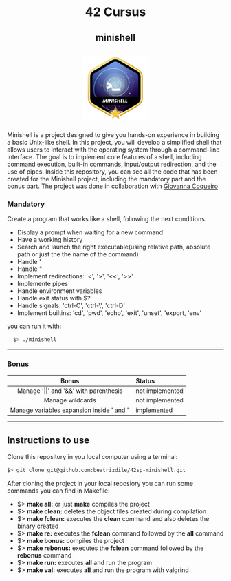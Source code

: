 <h1 align=center>
  42 Cursus
 </h1>
<h2 align=center>
  minishell
</h2>
<h2 align=center>

  ![minishell_logo](https://github.com/beatrizdile/beatrizdile-utils/blob/master/minishellm.png)
</h2>
  Minishell is a project designed to give you hands-on experience in building a basic Unix-like shell. In this project, you will develop a simplified shell that allows users to interact with the operating system through a command-line interface. The goal is to implement core features of a shell, including command execution, built-in commands, input/output redirection, and the use of pipes.
  Inside this repository, you can see all the code that has been created for the Minishell project, including the mandatory part and the bonus part. The project was done in collaboration with <a href="https://github.com/GiovannaCoqueiro">Giovanna Coqueiro</a>


<h3 align=left>
    Mandatory
</h3>

<p>
	Create a program that works like a shell, following the next conditions.
</p>

<ul>
	<li>Display a prompt when waiting for a new command</li>
	<li>Have a working history</li>
	<li>Search and launch the right executable(using relative path, absolute path or just the the name of the command)</li>
	<li>Handle '</li>
	<li>Handle "</li>
	<li>Implement redirections: '<', '>', '<<', '>>'</li>
	<li>Implemente pipes</li>
	<li>Handle environment variables</li>
	<li>Handle exit status with $?</li>
	<li>Handle signals: 'ctrl-C', 'ctrl-\', 'ctrl-D'</li>
	<li>Implement builtins: 'cd', 'pwd', 'echo', 'exit', 'unset', 'export, 'env'</li>
</ul>

you can run it with:
```sh
  $> ./minishell
```

---

<h3 align=left>
    Bonus
</h3>

| Bonus | Status |
| :---: | :--- |
| Manage '\|\|' and '&&' with parenthesis | not implemented |
| Manage wildcards | not implemented |
| Manage variables expansion inside ' and " | implemented |

---

<h2>
    Instructions to use
</h2>
Clone this repository in you local computer using a terminal:

```sh
$> git clone git@github.com:beatrizdile/42sp-minishell.git
```

After cloning the project in your local reposiory you can run some commands you can find in Makefile:
<ul>
	<li>$> <b>make all:</b> or just <b>make</b> compiles the project</li>
	<li>$> <b>make clean:</b> deletes the object files created during compilation</li>
	<li>$> <b>make fclean:</b> executes the <b>clean</b> command and also deletes the binary created</li>
	<li>$> <b>make re:</b> executes the <b>fclean</b> command followed by the <b>all</b> command</li>
	<li>$> <b>make bonus:</b> compiles the project</li>
	<li>$> <b>make rebonus:</b> executes the <b>fclean</b> command followed by the <b>rebonus</b> command</li>
	<li>$> <b>make run:</b> executes <b>all</b> and run the program</li>
	<li>$> <b>make val:</b> executes <b>all</b> and run the program with valgrind</li>
</ul>
